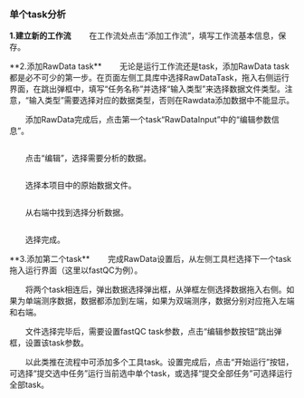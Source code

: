 ### **单个task分析**
**1.建立新的工作流**
　　在工作流处点击“添加工作流”，填写工作流基本信息，保存。
<div style="text-align:center"><img data-src="1.png" width="650px" ></img>
</div>
**2.添加RawData task**
　　无论是运行工作流还是task，添加RawData task都是必不可少的第一步。在页面左侧工具库中选择RawDataTask，拖入右侧运行界面，在跳出弹框中，填写“任务名称”并选择“输入类型”来选择数据文件类型。注意，“输入类型”需要选择对应的数据类型，否则在Rawdata添加数据中不能显示。
<div style="text-align:center"><img data-src="2.png" width="600px" ></img>
</div>

　　添加RawData完成后，点击第一个task“RawDataInput”中的“编辑参数信息”。

<div style="text-align:center"><img data-src="3.png" width="600px" ></img>
</div>

　　点击“编辑”，选择需要分析的数据。
<div style="text-align:center"><img data-src="3_1.png" width="600px" ></img>
</div>

　　选择本项目中的原始数据文件。
<div style="text-align:center"><img data-src="4.png" width="450px" ></img>
</div>

　　从右端中找到选择分析数据。
<div style="text-align:center"><img data-src="5.png" width="450px" ></img>
</div>

　　选择完成。
<div style="text-align:center"><img data-src="6.png" width="450px" ></img>
</div>
**3.添加第二个task**
　　完成RawData设置后，从左侧工具栏选择下一个task拖入运行界面（这里以fastQC为例）。
<div style="text-align:center"><img data-src="7.png" width="600px" ></img>
</div>

　　将两个task相连后，弹出数据选择弹出框，从弹框左侧选择数据拖入右侧。如果为单端测序数据，数据都添加到左端，如果为双端测序，数据分别对应拖入左端和右端。
<div style="text-align:center"><img data-src="8.png" width="600px" ></img>
</div>
　　文件选择完毕后，需要设置fastQC task参数，点击“编辑参数按钮”跳出弹框，设置该task参数。

<div style="text-align:center"><img data-src="9.png" width="600px" ></img>
</div>

　　以此类推在流程中可添加多个工具task。设置完成后，点击“开始运行”按钮，可选择“提交选中任务”运行当前选中单个task，或选择“提交全部任务”可选择运行全部task。
<div style="text-align:center"><img data-src="10.png" width="600px" ></img>
</div>



